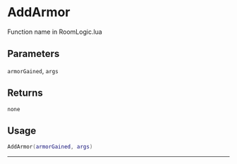 # AddArmor
Function name in RoomLogic.lua
## Parameters
`armorGained`, `args`
## Returns
`none`
## Usage
```lua
AddArmor(armorGained, args)
```
---
